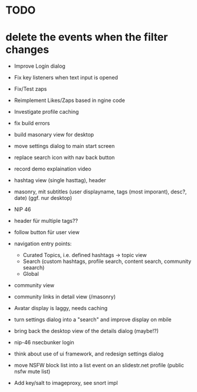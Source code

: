 # TODO 


# delete the events when the filter changes

- Improve Login dialog
- Fix key listeners when text input is opened
- Fix/Test zaps
- Reimplement Likes/Zaps based in ngine code
- Investigate profile caching
- fix build errors
- build masonary view for desktop
- move settings dialog to main start screen
- replace search icon with nav back button
- record demo explaination video

- hashtag view (single hasttag), header
- masonry, mit subtitles (user displayname, tags (most imporant), desc?, date) (ggf. nur desktop)
- NIP 46
- header für multiple tags??
- follow button für user view
- navigation entry points:
  - Curated Topics, i.e. defined hashtags -> topic view
  - Search (custom hashtags, profile search, content search, community seaarch)
  - Global
- community view
- community links in detail view (/masonry)

- Avatar display is laggy, needs caching
- turn settings dialog into a "search" and improve display on mbile
- bring back the desktop view of the details dialog (maybe!?)
- nip-46 nsecbunker login
- think about use of ui framework, and redesign settings dialog
- move NSFW block list into a list event on an slidestr.net profile (public nsfw mute list)
- Add key/salt to imageproxy, see snort impl

